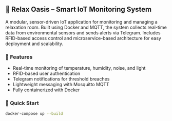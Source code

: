 ## 🧠 Relax Oasis – Smart IoT Monitoring System

A modular, sensor-driven IoT application for monitoring and managing a relaxation room. Built using Docker and MQTT, the system collects real-time data from environmental sensors and sends alerts via Telegram. Includes RFID-based access control and microservice-based architecture for easy deployment and scalability.

### 🔧 Features
- Real-time monitoring of temperature, humidity, noise, and light
- RFID-based user authentication
- Telegram notifications for threshold breaches
- Lightweight messaging with Mosquitto MQTT
- Fully containerized with Docker

### 🚀 Quick Start

```bash
docker-compose up --build

